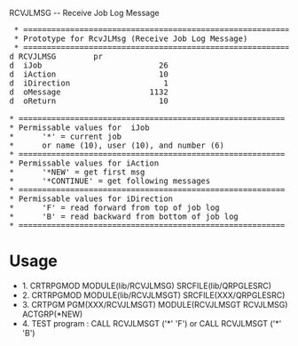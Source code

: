 RCVJLMSG -- Receive Job Log Message

<pre>
 * =========================================================
 * Prototype for RcvJLMsg (Receive Job Log Message)         
 * =========================================================
d RCVJLMSG        pr                                        
d  iJob                         26                          
d  iAction                      10                          
d  iDirection                    1                          
d  oMessage                   1132                          
d  oReturn                      10                          

* =========================================================
* Permissable values for  iJob                             
*      '*' = current job                                   
*      or name (10), user (10), and number (6)             
* =========================================================
* Permissable values for iAction                           
*      '*NEW' = get first msg                              
*      '*CONTINUE' = get following messages                
* =========================================================
* Permissable values for iDirection                        
*      'F' = read forward from top of job log              
*      'B' = read backward from bottom of job log          
* =========================================================
</pre>     

<h1>Usage</h1>
<ul>
<li>1. CRTRPGMOD  MODULE(lib/RCVJLMSG) SRCFILE(lib/QRPGLESRC)</li>
<li>2. CRTRPGMOD  MODULE(lib/RCVJLMSGT) SRCFILE(XXX/QRPGLESRC)</li>
<li>3. CRTPGM     PGM(XXX/RCVJLMSGT) MODULE(RCVJLMSGT RCVJLMSG) ACTGRP(*NEW)</li>
<li>4. TEST program : CALL RCVJLMSGT ('*' 'F') or CALL RCVJLMSGT ('*' 'B')</li>  
</ul>
